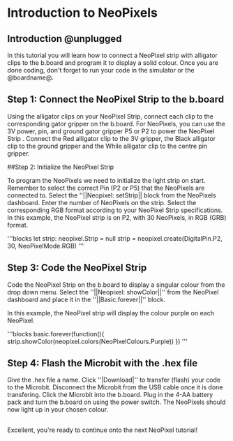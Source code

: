 # Introduction to NeoPixels

## Introduction @unplugged

In this tutorial you will learn how to connect a NeoPixel strip with alligator clips to the b.board and program it to display a solid colour. Once you are done coding, don't forget to run your code in the simulator or the @boardname@.

## Step 1: Connect the NeoPixel Strip to the b.board

Using the alligator clips on your NeoPixel Strip, connect each clip to the corresponding gator gripper on the b.board. For NeoPixels, you can use the 3V power, pin, and ground gator gripper P5 or P2 to power the NeoPixel Strip . Connect the Red alligator clip to the 3V gripper, the Black alligator clip to the ground gripper and the While alligator clip to the centre pin gripper.


##Step 2: Initialize the NeoPixel Strip

To program the NeoPixels we need to initialize the light strip on start. Remember to select the correct Pin (P2 or P5) that the NeoPixels are connected to. Select the ''||Neopixel: setStrip|| block from the NeoPixels dashboard. Enter the number of NeoPixels on the strip. Select the corresponding RGB format according to your NeoPixel Strip specifications. In this example, the NeoPixel strip is on P2, with 30 NeoPixels, in RGB (GRB) format.  

'''blocks
let strip: neopixel.Strip = null
strip = neopixel.create(DigitalPin.P2, 30, NeoPixelMode.RGB)
'''

## Step 3: Code the NeoPixel Strip

Code the NeoPixel Strip on the b.board to display a singular colour from the drop down menu.
Select the ''||Neopixel: showColor||'' from the NeoPixel dashboard and place it in the ''||Basic.forever||'' block.

In this example, the NeoPixel strip will display the colour purple on each NeoPixel.

'''blocks
basic.forever(function(){
    strip.showColor(neopixel.colors(NeoPixelColours.Purple))
})
'''

## Step 4: Flash the Microbit with the .hex file

Give the .hex file a name. Click ''|Download|'' to transfer (flash) your code to the Microbit. Disconnect the Microbit from the USB cable once it is done transfering. Click the Microbit into the b.board. Plug in the 4-AA battery pack and turn the b.board on using the power switch. The NeoPixels should now light up in your chosen colour.

##
Excellent, you're ready to continue onto the next NeoPixel tutorial!
